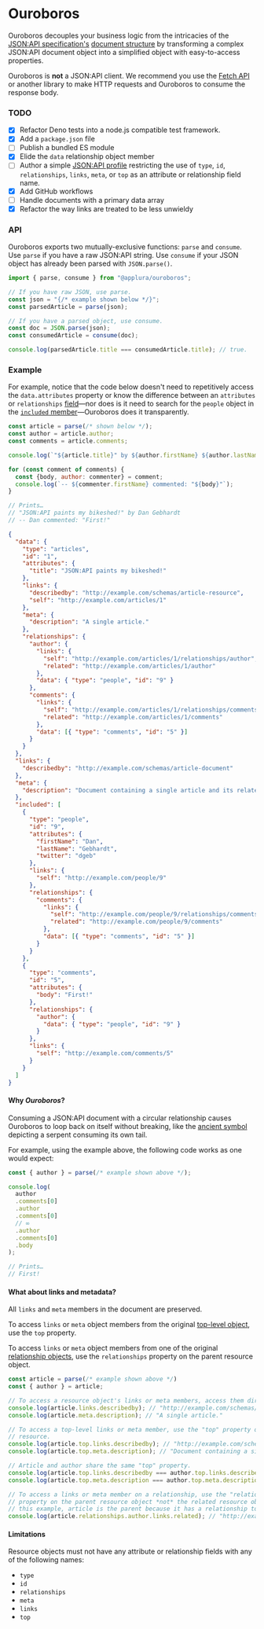 # Ouroboros

Ouroboros decouples your business logic from the intricacies of
the [JSON:API specification's][spec] [document structure][structure] by
transforming a complex JSON:API document object into a simplified object with
easy-to-access properties.

Ouroboros is **not** a JSON:API client. We recommend you use the [Fetch 
API][fetch] or another library to make HTTP requests and Ouroboros to consume 
the response body.

### TODO

- [x] Refactor Deno tests into a node.js compatible test framework.
- [x] Add a `package.json` file
- [ ] Publish a bundled ES module
- [x] Elide the `data` relationship object member
- [ ] Author a simple [JSON:API profile][profiles] restricting the use of
  `type`, `id`, `relationships`, `links`, `meta`, or `top` as an attribute or
  relationship field name.
- [x] Add GitHub workflows
- [ ] Handle documents with a primary data array
- [x] Refactor the way links are treated to be less unwieldy

[profiles]: https://jsonapi.org/extensions/#existing-profiles

### API

Ouroboros exports two mutually-exclusive functions: `parse` and `consume`. Use
`parse` if you have a raw JSON:API string. Use `consume` if your JSON object has
already been parsed with `JSON.parse()`.

```js
import { parse, consume } from "@applura/ouroboros";

// If you have raw JSON, use parse.
const json = "{/* example shown below */}";
const parsedArticle = parse(json);

// If you have a parsed object, use consume.
const doc = JSON.parse(json);
const consumedArticle = consume(doc);

console.log(parsedArticle.title === consumedArticle.title); // true.
```

### Example

For example, notice that the code below doesn't need to repetitively access the
`data.attributes` property or know the difference between an `attributes` or
`relationships` [field][fields]—nor does is it need to search for the `people`
object in the [`included` member][included]—Ouroboros does it transparently.

```js
const article = parse(/* shown below */);
const author = article.author;
const comments = article.comments;

console.log(`"${article.title}" by ${author.firstName} ${author.lastName}`);

for (const comment of comments) {
  const {body, author: commenter} = comment;
  console.log(`-- ${commenter.firstName} commented: "${body}"`);
}

// Prints…
// "JSON:API paints my bikeshed!" by Dan Gebhardt
// -- Dan commented: "First!"
```

```json
{
  "data": {
    "type": "articles",
    "id": "1",
    "attributes": {
      "title": "JSON:API paints my bikeshed!"
    },
    "links": {
      "describedby": "http://example.com/schemas/article-resource",
      "self": "http://example.com/articles/1"
    },
    "meta": {
      "description": "A single article."
    },
    "relationships": {
      "author": {
        "links": {
          "self": "http://example.com/articles/1/relationships/author",
          "related": "http://example.com/articles/1/author"
        },
        "data": { "type": "people", "id": "9" }
      },
      "comments": {
        "links": {
          "self": "http://example.com/articles/1/relationships/comments",
          "related": "http://example.com/articles/1/comments"
        },
        "data": [{ "type": "comments", "id": "5" }]
      }
    }
  },
  "links": {
    "describedby": "http://example.com/schemas/article-document"
  },
  "meta": {
    "description": "Document containing a single article and its related resources."
  },
  "included": [
    {
      "type": "people",
      "id": "9",
      "attributes": {
        "firstName": "Dan",
        "lastName": "Gebhardt",
        "twitter": "dgeb"
      },
      "links": {
        "self": "http://example.com/people/9"
      },
      "relationships": {
        "comments": {
          "links": {
            "self": "http://example.com/people/9/relationships/comments",
            "related": "http://example.com/people/9/comments"
          },
          "data": [{ "type": "comments", "id": "5" }]
        }
      }
    },
    {
      "type": "comments",
      "id": "5",
      "attributes": {
        "body": "First!"
      },
      "relationships": {
        "author": {
          "data": { "type": "people", "id": "9" }
        }
      },
      "links": {
        "self": "http://example.com/comments/5"
      }
    }
  ]
}
```

#### Why _Ouroboros_?

Consuming a JSON:API document with a circular relationship causes Ouroboros to
loop back on itself without breaking, like the [ancient symbol][serpent]
depicting a serpent consuming its own tail.

For example, using the example above, the following code works as one would
expect:

```js
const { author } = parse(/* example shown above */);

console.log(
  author
  .comments[0]
  .author
  .comments[0]
  // ∞
  .author
  .comments[0]
  .body
);

// Prints…
// First!
```

#### What about links and metadata?

All `links` and `meta` members in the document are preserved.

To access `links` or `meta` object members from the
original [top-level object][top-level], use the `top` property.

To access `links` or `meta` object members from one of the original
[relationship objects][relationships], use the `relationships` property on the
parent resource object.

```js
const article = parse(/* example shown above */)
const { author } = article;

// To access a resource object's links or meta members, access them directly.
console.log(article.links.describedby); // "http://example.com/schemas/article-resource"
console.log(article.meta.description); // "A single article."

// To access a top-level links or meta member, use the "top" property on any
// resource.
console.log(article.top.links.describedby); // "http://example.com/schemas/article-document"
console.log(article.top.meta.description); // "Document containing a single article and its related resources."

// Article and author share the same "top" property.
console.log(article.top.links.describedby === author.top.links.describedby); // true.
console.log(article.top.meta.description === author.top.meta.description); // true.

// To access a links or meta member on a relationship, use the "relationships"
// property on the parent resource object *not* the related resource object. In
// this example, article is the parent because it has a relationship to author.
console.log(article.relationships.author.links.related); // "http://example.com/articles/1/author"
```

#### Limitations

Resource objects must not have any attribute or relationship fields with any of the
following names:

- `type`
- `id`
- `relationships`
- `meta`
- `links`
- `top`

[serpent]: https://en.m.wikipedia.org/wiki/Ouroboros
[fetch]: https://developer.mozilla.org/en-US/docs/Web/API/Fetch_API
[fields]: https://jsonapi.org/format/#document-resource-object-fields
[included]: https://jsonapi.org/format/#document-compound-documents
[relationships]: https://jsonapi.org/format/#document-resource-object-relationships
[spec]: https://jsonapi.org/format/
[structure]: https://jsonapi.org/format/#document-structure
[top-level]: https://jsonapi.org/format/#document-top-level
